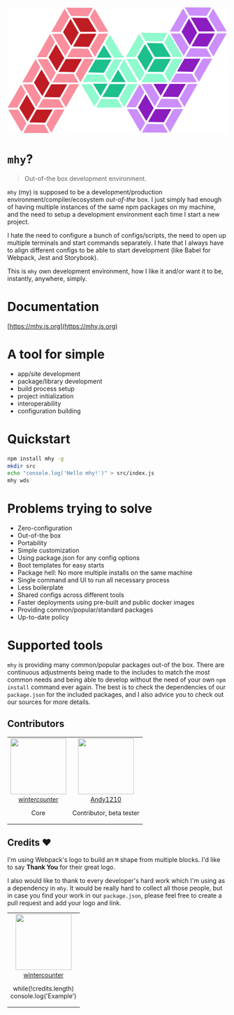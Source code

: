 ![](docs/.gitbook/assets/logo-2.png)

# `mhy`?

> Out-of-the box development environment.

`mhy` \(my\) is supposed to be a development/production environment/compiler/ecosystem _out-of-the_ box. I just simply had enough of having multiple instances of the same npm packages on my machine, and the need to setup a development environment each time I start a new project.

I hate the need to configure a bunch of configs/scripts, the need to open up multiple terminals and start commands separately. I hate that I always have to align different configs to be able to start development \(like Babel for Webpack, Jest and Storybook\).

This is `mhy` own development environment, how I like it and/or want it to be, instantly, anywhere, simply.

# Documentation
[https://mhy.js.org](https://mhy.js.org)

# A tool for simple

* app/site development
* package/library development
* build process setup
* project initialization
* interoperability
* configuration building

# Quickstart
```bash
npm install mhy -g
mkdir src
echo "console.log('Hello mhy!')" > src/index.js
mhy wds
```

# Problems trying to solve

* Zero-configuration
* Out-of-the box
* Portability
* Simple customization
* Using package.json for any config options
* Boot templates for easy starts
* Package hell: No more multiple installs on the same machine
* Single command and UI to run all necessary process
* Less boilerplate
* Shared configs across different tools
* Faster deployments using pre-built and public docker images
* Providing common/popular/standard packages
* Up-to-date policy

# Supported tools

`mhy` is providing many common/popular packages out-of the box. There are continuous adjustments being made to the includes to match the most common needs and being able to develop without the need of your own `npm install` command ever again. The best is to check the dependencies of our `package.json` for the included packages, and I also advice you to check out our sources for more details.

## Contributors

<table>
  <tbody>
    <tr>
      <td align="center" valign="top">
        <img width="128" height="128" src="https://github.com/wintercounter.png?s=128">
        <br>
        <a href="https://github.com/wintercounter">wintercounter</a>
        <p>Core</p>
      </td>
      <td align="center" valign="top">
        <img width="128" height="128" src="https://github.com/andy1210.png?s=128">
        <br>
        <a href="http://andy1210.com">Andy1210</a>
        <p>Contributor, beta tester</p>
      </td>
     </tr>
  </tbody>
</table>

## Credits ❤

I'm using Webpack's logo to build an `M` shape from multiple blocks. I'd like to say **Thank You** for their great logo.

I also would like to thank to every developer's hard work which I'm using as a dependency in `mhy`. It would be really hard to collect all those people, but in case you find your work in our `package.json`, please feel free to create a pull request and add your logo and link.

<table>
  <tbody>
    <tr>
      <td align="center" valign="top">
        <img width="128" height="128" src="https://github.com/wintercounter.png?s=128">
        <br>
        <a href="https://github.com/wintercounter">wintercounter</a>
        <p>
            while(!credits.length)<br>
            console.log('Example')
        </p>
      </td>
     </tr>
  </tbody>
</table>


